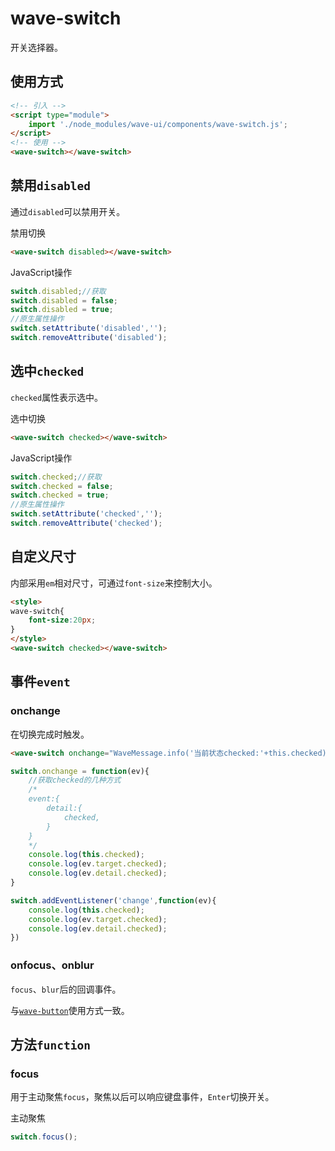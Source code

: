 # wave-switch

开关选择器。

## 使用方式

```html
<!-- 引入 -->
<script type="module">
    import './node_modules/wave-ui/components/wave-switch.js';
</script>
<!-- 使用 -->
<wave-switch></wave-switch>
```

## 禁用`disabled`

通过`disabled`可以禁用开关。

<wave-switch disabled></wave-switch>
<wave-button type="primary" onclick="this.previousElementSibling.disabled=!this.previousElementSibling.disabled">禁用切换</wave-button>

```html
<wave-switch disabled></wave-switch>
```

JavaScript操作

```js
switch.disabled;//获取
switch.disabled = false;
switch.disabled = true;
//原生属性操作
switch.setAttribute('disabled','');
switch.removeAttribute('disabled');
```

## 选中`checked`

`checked`属性表示选中。

<wave-switch checked></wave-switch>
<wave-button type="primary" onclick="this.previousElementSibling.checked=!this.previousElementSibling.checked">选中切换</wave-button>

```html
<wave-switch checked></wave-switch>
```

JavaScript操作

```js
switch.checked;//获取
switch.checked = false;
switch.checked = true;
//原生属性操作
switch.setAttribute('checked','');
switch.removeAttribute('checked');
```

## 自定义尺寸

内部采用`em`相对尺寸，可通过`font-size`来控制大小。

<wave-switch checked></wave-switch>
<wave-slider min="10" max="50" defaultvalue="16" suffix="px" showtips oninput="this.previousElementSibling.style.fontSize=this.value+'px'" ></wave-slider>

```html
<style>
wave-switch{
    font-size:20px;
}
</style>
<wave-switch checked></wave-switch>
```

## 事件`event`

### onchange

在切换完成时触发。

<wave-switch onchange="WaveMessage.info('当前状态checked:'+this.checked)"></wave-switch>

```html
<wave-switch onchange="WaveMessage.info('当前状态checked:'+this.checked)"></wave-switch>
```

```js
switch.onchange = function(ev){
    //获取checked的几种方式
    /*
    event:{
        detail:{
            checked,
        }
    }
    */
    console.log(this.checked);
    console.log(ev.target.checked);
    console.log(ev.detail.checked);
}

switch.addEventListener('change',function(ev){
    console.log(this.checked);
    console.log(ev.target.checked);
    console.log(ev.detail.checked);
})
```

### onfocus、onblur

`focus`、`blur`后的回调事件。

与[`wave-button`](wave-button.md?id=onfocus、onblur)使用方式一致。

## 方法`function`

### focus

用于主动聚焦`focus`，聚焦以后可以响应键盘事件，`Enter`切换开关。

<wave-switch onfocus="WaveMessage.info('focus')" onchange="WaveMessage.info('当前状态checked:'+this.checked)"></wave-switch>
<wave-button type="primary" onclick="this.previousElementSibling.focus()">主动聚焦</wave-button>

```js
switch.focus();
```
